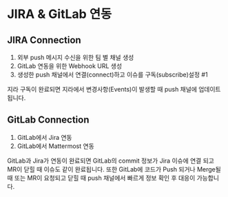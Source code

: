 # JIRA & GitLab 연동

## JIRA Connection

1. 외부 push 메시지 수신을 위한 팀 별 채널 생성
2. GitLab 연동을 위한 Webhook URL 생성
3. 생성한 push 채널에서 연결(connect)하고 이슈를 구독(subscribe)설정 #1

지라 구독이 완료되면 지라에서 변경사항(Events)이 발생할 때 push 채널에 업데이트 됩니다.

## GitLab Connection


1. GitLab에서 Jira 연동
2. GitLab에서 Mattermost 연동

GitLab과 Jira가 연동이 완료되면 GitLab의 commit 정보가 Jira 이슈에 연결 되고 MR이 닫힐 때 이슈도 같이 완료됩니다.
또한 GitLab에 코드가 Push 되거나 Merge될 때 또는 MR이 요청되고 닫힐 때 push 채널에서 빠르게 정보 확인 후 대응이 가능합니다.
